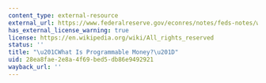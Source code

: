 ```yaml
---
content_type: external-resource
external_url: https://www.federalreserve.gov/econres/notes/feds-notes/what-is-programmable-money-20210623.html
has_external_license_warning: true
license: https://en.wikipedia.org/wiki/All_rights_reserved
status: ''
title: "\u201CWhat Is Programmable Money?\u201D"
uid: 28ea8fae-2e8a-4f69-bed5-db86e9492921
wayback_url: ''
---
```

